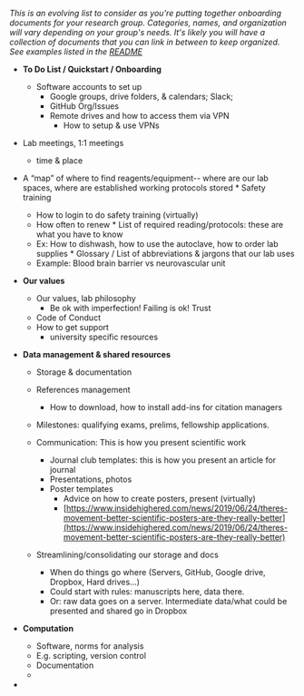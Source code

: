 
*This is an evolving list to consider as you're putting together onboarding documents for your research group. Categories, names, and organization will vary depending on your group's needs. It's likely you will have a collection of documents that you can link in between to keep organized. See examples listed in the [README](https://github.com/openscapes/how_we_work#how-we-work)*

*   **To Do List / Quickstart / Onboarding**
    *   Software accounts to set up
        *  Google groups, drive folders, & calendars; Slack; 
        *  GitHub Org/Issues
        *   Remote drives and how to access them via VPN
            *   How to setup & use VPNs
*    Lab meetings, 1:1 meetings
        *   time & place
   *   A “map” of where to find reagents/equipment-- where are our lab spaces, where are established working protocols stored
    *   Safety training
        *   How to login to do safety training (virtually)
        *   How often to renew
    *   List of required reading/protocols: these are what you have to know
        *   Ex: How to dishwash, how to use the autoclave, how to order lab supplies
    *   Glossary / List of abbreviations & jargons that our lab uses
        *   Example: Blood brain barrier vs neurovascular unit 
     
*   **Our values**
    *   Our values, lab philosophy
        *   Be ok with imperfection! Failing is ok! Trust
    *   Code of Conduct
    *   How to get support
        *   university specific resources

*   **Data management & shared resources**
    *   Storage & documentation
    *   References management
        *   How to download, how to install add-ins for citation managers   
    *   Milestones: qualifying exams, prelims, fellowship applications.
    *   Communication: This is how you present scientific work
        *   Journal club templates: this is how you present an article for journal 
        *   Presentations, photos
        *   Poster templates
            *   Advice on how to create posters, present (virtually)
            *   [https://www.insidehighered.com/news/2019/06/24/theres-movement-better-scientific-posters-are-they-really-better](https://www.insidehighered.com/news/2019/06/24/theres-movement-better-scientific-posters-are-they-really-better) 
        
    *   Streamlining/consolidating our storage and docs
        *   When do things go where (Servers, GitHub, Google drive, Dropbox, Hard drives...)
        *   Could start with rules: manuscripts here, data there.
        *   Or: raw data goes on a server. Intermediate data/what could be presented and shared go in Dropbox
*   **Computation**
    *   Software, norms for analysis
    *   E.g. scripting, version control
    *   Documentation
    *   
*   

